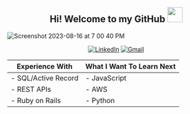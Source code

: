 <h2 align="center"><b>Hi! Welcome to my GitHub </b><img src="https://media.giphy.com/media/hvRJCLFzcasrR4ia7z/giphy.gif" width="35"></h2>

![Screenshot 2023-08-16 at 7 00 40 PM](https://github.com/amspears007/amspears007/assets/113188388/25542186-518d-4c4c-8d82-be05f9d420af)


<div align="center">
    
[![LinkedIn](https://img.shields.io/badge/linkedin-%230077B5.svg?style=for-the-badge&logo=linkedin&logoColor=white)](https://linkedin.com/in/amy-marie-spears-900997105) [![Gmail](https://img.shields.io/badge/Gmail-D14836?style=for-the-badge&logo=gmail&logoColor=white)](mailto:amspears007@gmail.com)

</div>

<div align="center">
    

| Experience With            | What I Want To Learn Next |
|----------------------------|--------------------------|
| - SQL/Active Record        | - JavaScript             |
| - REST APIs                | - AWS                    |
| - Ruby on Rails            | - Python


</div>




<!--
**amspears007/amspears007** is a ✨ _special_ ✨ repository because its `README.md` (this file) appears on your GitHub profile.

Here are some ideas to get you started:

- 🔭 I’m currently working on ...
- 🌱 I’m currently learning ...
- 👯 I’m looking to collaborate on ...
- 🤔 I’m looking for help with ...
- 💬 Ask me about ...
- 📫 How to reach me: ...
- 😄 Pronouns: ...
- ⚡ Fun fact: ...
-->
